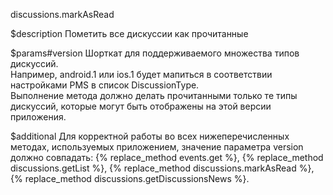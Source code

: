 discussions.markAsRead

$description
Пометить все дискуссии как прочитанные

$params#version
Шорткат для поддерживаемого множества типов дискуссий.  
Например, android.1 или ios.1 будет мапиться в соответствии настройками PMS в список DiscussionType.  
Выполнение метода должно делать прочитанными только те типы дискуссий, которые могут быть отображены на этой версии приложения.

$additional
Для корректной работы во всех нижеперечисленных методах, используемых приложением, значение параметра version должно совпадать:
{% replace_method events.get %}, {% replace_method discussions.getList %}, {% replace_method discussions.markAsRead %}, {% replace_method discussions.getDiscussionsNews %}.